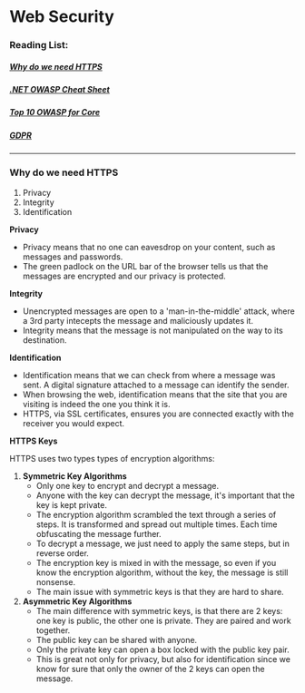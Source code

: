 # Web Security

### Reading List:

##### [Why do we need HTTPS](https://howhttps.works/why-do-we-need-https/)
##### [.NET OWASP Cheat Sheet](https://cheatsheetseries.owasp.org/cheatsheets/DotNet_Security_Cheat_Sheet.html)
##### [Top 10 OWASP for Core](https://dotnetcoretutorials.com/2017/10/16/owasp-top-10-asp-net-core-broken-authentication-session-management/)
##### [GDPR](https://www.microsoft.com/en-us/trust-center/privacy/gdpr-overview?&OCID=AID641639_SEM_CBaJdkAr&msclkid=69e6e33dba521b93d7d9b9c7e8f92223)

---

### Why do we need HTTPS

1. Privacy
2. Integrity
3. Identification

**Privacy**
 * Privacy means that no one can eavesdrop on your content, such as messages and passwords.
 * The green padlock on the URL bar of the browser tells us that the messages are encrypted and our privacy is protected.

**Integrity**
 * Unencrypted messages are open to a 'man-in-the-middle' attack, where a 3rd party intecepts the message and maliciously updates it. 
 * Integrity means that the message is not manipulated on the way to its destination.

**Identification**
 * Identification means that we can check from where a message was sent. A digital signature attached to a message can identify the sender.
 * When browsing the web, identification means that the site that you are visiting is indeed the one you think it is.
 * HTTPS, via SSL certificates, ensures you are connected exactly with the receiver you would expect.

**HTTPS Keys**

HTTPS uses two types types of encryption algorithms:

1. **Symmetric Key Algorithms**
    * Only one key to encrypt and decrypt a message.
    * Anyone with the key can decrypt the message, it's important that the key is kept private.
    * The encryption algorithm scrambled the text through a series of steps. It is transformed and spread out multiple times. Each time obfuscating the message further.
    * To decrypt a message, we just need to apply the same steps, but in reverse order.
    * The encryption key is mixed in with the message, so even if you know the encryption algorithm, without the key, the message is still nonsense.
    * The main issue with symmetric keys is that they are hard to share.
2. **Asymmetric Key Algorithms**
    * The main difference with symmetric keys, is that there are 2 keys: one key is public, the other one is private. They are paired and work together.
    * The public key can be shared with anyone. 
    * Only the private key can open a box locked with the public key pair.
    * This is great not only for privacy, but also for identification since we know for sure that only the owner of the 2 keys can open the message.


